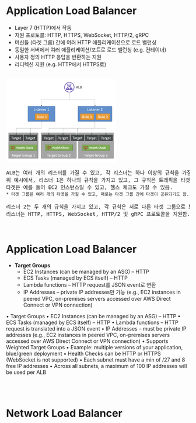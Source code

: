# Application Load Balancer


- Layer 7 (HTTP)에서 작동
- 지원 프로토콜: HTTP, HTTPS, WebSocket, HTTP/2, gRPC
- 머신들 (타겟 그룹) 간에 여러 HTTP 애플리케이션으로 로드 밸런싱
- 동일한 서버에서 여러 애플리케이션/포트로 로드 밸런싱 (e.g. 컨테이너)
- 사용자 정의 HTTP 응답을 반환하는 지원
- 리디렉션 지원 (e.g. HTTP에서 HTTPS로)

<br/><img src="./img/application_load_balancer_img1.png" alt="ALB - Target Group" width="60%"/><br/>

<pre>
ALB는 여러 개의 리스터를 가질 수 있고, 각 리스너는 하나 이상의 규칙을 가질 수 있음.
위 예시에서, 리스너 1은 하나의 규칙을 가지고 있고, 그 규칙은 트래픽을 타겟 그룹으로 보내는 것일 수 있음.
타겟은 예를 들어 EC2 인스턴스일 수 있고, 헬스 체크도 가질 수 있음.
<small>* 타겟 그룹은 여러 개의 타겟을 가질 수 있고, 때로는 타겟 그룹 간에 타겟이 공유되기도 함. 또, 헬스 체크를 가질 수 있음.</small>

리스너 2는 두 개의 규칙을 가지고 있고, 각 규칙은 서로 다른 타겟 그룹으로 트래픽을 보낼 수 있음.
리스너는 HTTP, HTTPS, WebSocket, HTTP/2 및 gRPC 프로토콜을 지원함.
</pre>

<br/>

# Application Load Balancer

- **Target Groups**
    - EC2 Instances (can be managed by an ASG) – HTTP
    - ECS Tasks (managed by ECS itself) – HTTP
    - Lambda functions – HTTP request를 JSON event로 변환
    - IP Addresses – private IP addresses만 가능 (e.g., EC2 instances in peered VPC, on-premises servers accessed over AWS Direct Connect or VPN connection)

• Target Groups
• EC2 Instances (can be managed by an ASG) – HTTP
• ECS Tasks (managed by ECS itself) – HTTP
• Lambda functions – HTTP request is translated into a JSON event
• IP Addresses – must be private IP addresses (e.g., EC2 instances in peered VPC, on-premises servers accessed over AWS Direct Connect or VPN connection)
• Supports Weighted Target Groups
• Example: multiple versions of your application, blue/green deployment
• Health Checks can be HTTP or HTTPS (WebSocket is not supported)
• Each subnet must have a min of /27 and 8 free IP addresses
• Across all subnets, a maximum of 100 IP addresses will be used per ALB



<br/><br/>


# Network Load Balancer
